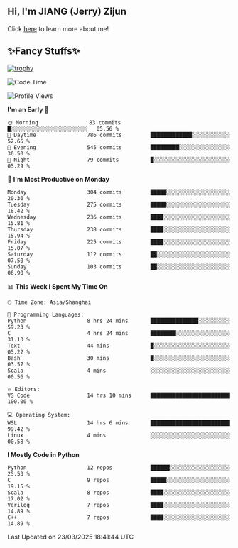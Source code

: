 ## Hi, I'm JIANG (Jerry) Zijun

Click [here](https://jzjerry.github.io/about/) to learn more about me!

## ✨Fancy Stuffs✨
[![trophy](https://github-profile-trophy.vercel.app/?username=jzjerry&theme=onedark)](https://github.com/ryo-ma/github-profile-trophy)
<!--START_SECTION:waka-->
![Code Time](http://img.shields.io/badge/Code%20Time-1%2C147%20hrs%2043%20mins-blue)

![Profile Views](http://img.shields.io/badge/Profile%20Views-3-blue)

**I'm an Early 🐤** 

```text
🌞 Morning                83 commits          █░░░░░░░░░░░░░░░░░░░░░░░░   05.56 % 
🌆 Daytime                786 commits         █████████████░░░░░░░░░░░░   52.65 % 
🌃 Evening                545 commits         █████████░░░░░░░░░░░░░░░░   36.50 % 
🌙 Night                  79 commits          █░░░░░░░░░░░░░░░░░░░░░░░░   05.29 % 
```
📅 **I'm Most Productive on Monday** 

```text
Monday                   304 commits         █████░░░░░░░░░░░░░░░░░░░░   20.36 % 
Tuesday                  275 commits         █████░░░░░░░░░░░░░░░░░░░░   18.42 % 
Wednesday                236 commits         ████░░░░░░░░░░░░░░░░░░░░░   15.81 % 
Thursday                 238 commits         ████░░░░░░░░░░░░░░░░░░░░░   15.94 % 
Friday                   225 commits         ████░░░░░░░░░░░░░░░░░░░░░   15.07 % 
Saturday                 112 commits         ██░░░░░░░░░░░░░░░░░░░░░░░   07.50 % 
Sunday                   103 commits         ██░░░░░░░░░░░░░░░░░░░░░░░   06.90 % 
```


📊 **This Week I Spent My Time On** 

```text
🕑︎ Time Zone: Asia/Shanghai

💬 Programming Languages: 
Python                   8 hrs 24 mins       ███████████████░░░░░░░░░░   59.23 % 
C                        4 hrs 24 mins       ████████░░░░░░░░░░░░░░░░░   31.13 % 
Text                     44 mins             █░░░░░░░░░░░░░░░░░░░░░░░░   05.22 % 
Bash                     30 mins             █░░░░░░░░░░░░░░░░░░░░░░░░   03.57 % 
Scala                    4 mins              ░░░░░░░░░░░░░░░░░░░░░░░░░   00.56 % 

🔥 Editors: 
VS Code                  14 hrs 10 mins      █████████████████████████   100.00 % 

💻 Operating System: 
WSL                      14 hrs 6 mins       █████████████████████████   99.42 % 
Linux                    4 mins              ░░░░░░░░░░░░░░░░░░░░░░░░░   00.58 % 
```

**I Mostly Code in Python** 

```text
Python                   12 repos            ██████░░░░░░░░░░░░░░░░░░░   25.53 % 
C                        9 repos             █████░░░░░░░░░░░░░░░░░░░░   19.15 % 
Scala                    8 repos             ████░░░░░░░░░░░░░░░░░░░░░   17.02 % 
Verilog                  7 repos             ████░░░░░░░░░░░░░░░░░░░░░   14.89 % 
C++                      7 repos             ████░░░░░░░░░░░░░░░░░░░░░   14.89 % 
```




 Last Updated on 23/03/2025 18:41:44 UTC
<!--END_SECTION:waka-->
